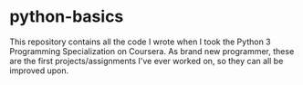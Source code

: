 # python-basics

This repository contains all the code I wrote when I took the Python 3 Programming Specialization on Coursera. As brand new programmer, these are the first projects/assignments I've ever worked on, so they can all be improved upon.
